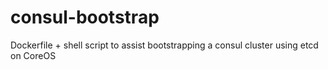 consul-bootstrap
================

Dockerfile + shell script to assist bootstrapping a consul cluster using etcd on CoreOS
